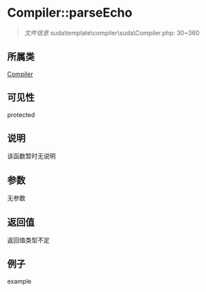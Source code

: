 # Compiler::parseEcho



> *文件信息* suda\template\compiler\suda\Compiler.php: 30~360

## 所属类 

[Compiler](../Compiler.md)

## 可见性

 protected 

## 说明

该函数暂时无说明


## 参数


无参数


## 返回值

返回值类型不定


## 例子

example